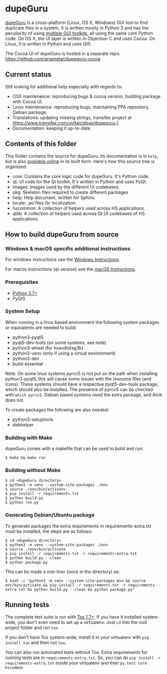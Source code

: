 # dupeGuru

[dupeGuru][dupeguru] is a cross-platform (Linux, OS X, Windows) GUI tool to find duplicate files in
a system. It is written mostly in Python 3 and has the peculiarity of using
[multiple GUI toolkits][cross-toolkit], all using the same core Python code. On OS X, the UI layer
is written in Objective-C and uses Cocoa. On Linux, it is written in Python and uses Qt5.

The Cocoa UI of dupeGuru is hosted in a separate repo: https://github.com/arsenetar/dupeguru-cocoa

## Current status
Still looking for additional help especially with regards to:
* OSX maintenance: reproducing bugs & cocoa version, building package with Cocoa UI.
* Linux maintenance: reproducing bugs, maintaining PPA repository, Debian package.
* Translations: updating missing strings, transifex project at https://www.transifex.com/voltaicideas/dupeguru-1
* Documentation: keeping it up-to-date.

## Contents of this folder

This folder contains the source for dupeGuru. Its documentation is in `help`, but is also
[available online][documentation] in its built form. Here's how this source tree is organized:

* core: Contains the core logic code for dupeGuru. It's Python code.
* qt: UI code for the Qt toolkit. It's written in Python and uses PyQt.
* images: Images used by the different UI codebases.
* pkg: Skeleton files required to create different packages
* help: Help document, written for Sphinx.
* locale: .po files for localization.
* hscommon: A collection of helpers used across HS applications.
* qtlib: A collection of helpers used across Qt UI codebases of HS applications.

## How to build dupeGuru from source

### Windows & macOS specific additional instructions
For windows instructions see the [Windows Instructions](Windows.md).

For macos instructions (qt version) see the [macOS Instructions](macos.md).

### Prerequisites
* [Python 3.7+][python]
* PyQt5

### System Setup
When running in a linux based environment the following system packages or equivalents are needed to build:
* python3-pyqt5
* pyqt5-dev-tools (on some systems, see note)
* python3-wheel (for hsaudiotag3k)
* python3-venv (only if using a virtual environment)
* python3-dev
* build-essential


Note: On some linux systems pyrcc5 is not put on the path when installing python3-pyqt5, this will cause some issues with the resource files (and icons). These systems should have a respective pyqt5-dev-tools package, which should also be installed. The presence of pyrcc5 can be checked with `which pyrcc5`.  Debian based systems need the extra package, and Arch does not.

To create packages the following are also needed:
* python3-setuptools
* debhelper

### Building with Make
dupeGuru comes with a makefile that can be used to build and run:

    $ make && make run

### Building without Make

    $ cd <dupeGuru directory>
    $ python3 -m venv --system-site-packages ./env
    $ source ./env/bin/activate
    $ pip install -r requirements.txt
    $ python build.py
    $ python run.py

### Generating Debian/Ubuntu package
To generate packages the extra requirements in requirements-extra.txt must be installed, the 
steps are as follows:

    $ cd <dupeGuru directory>
    $ python3 -m venv --system-site-packages ./env
    $ source ./env/bin/activate
    $ pip install -r requirements.txt -r requirements-extra.txt
    $ python build.py --clean
    $ python package.py

This can be made a one-liner (once in the directory) as:

    $ bash -c "python3 -m venv --system-site-packages env && source env/bin/activate && pip install -r requirements.txt -r requirements-extra.txt && python build.py --clean && python package.py"

## Running tests

The complete test suite is run with [Tox 1.7+][tox]. If you have it installed system-wide, you
don't even need to set up a virtualenv. Just `cd` into the root project folder and run `tox`.

If you don't have Tox system-wide, install it in your virtualenv with `pip install tox` and then
run `tox`.

You can also run automated tests without Tox. Extra requirements for running tests are in
`requirements-extra.txt`. So, you can do `pip install -r requirements-extra.txt` inside your
virtualenv and then `py.test core hscommon`

[dupeguru]: https://dupeguru.voltaicideas.net/
[cross-toolkit]: http://www.hardcoded.net/articles/cross-toolkit-software
[documentation]: http://dupeguru.voltaicideas.net/help/en/
[python]: http://www.python.org/
[pyqt]: http://www.riverbankcomputing.com
[tox]: https://tox.readthedocs.org/en/latest/
